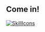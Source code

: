 ## Come in!

[![SkillIcons](https://skillicons.dev/icons?i=js,py,html,css,django,mysql,bootstrap,vscode,figma)](https://skillicons.dev)<br/>
